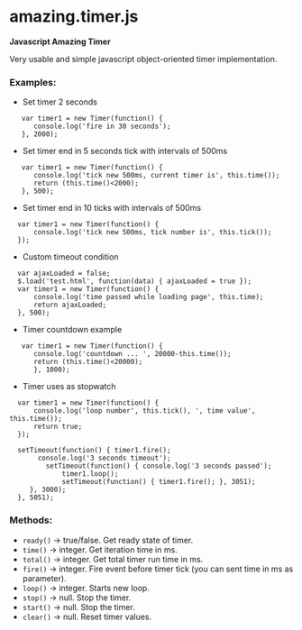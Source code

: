 # amazing.timer.js

**Javascript Amazing Timer**

Very usable and simple javascript object-oriented timer implementation.

### Examples:

* Set timer 2 seconds

```
   var timer1 = new Timer(function() {
      console.log('fire in 30 seconds');
   }, 2000);
```

* Set timer end in 5 seconds tick with intervals of 500ms

```
   var timer1 = new Timer(function() {
      console.log('tick new 500ms, current timer is', this.time());
      return (this.time()<2000);
   }, 500);
```

* Set timer end in 10 ticks with intervals of 500ms

```
  var timer1 = new Timer(function() {
      console.log('tick new 500ms, tick number is', this.tick());
  });
```

* Custom timeout condition

```
  var ajaxLoaded = false;
  $.load('test.html', function(data) { ajaxLoaded = true });
  var timer1 = new Timer(function() {
      console.log('time passed while loading page', this.time);
      return ajaxLoaded;
  }, 500);
```
  
* Timer countdown example

```
   var timer1 = new Timer(function() { 
      console.log('countdown ... ', 20000-this.time()); 
      return (this.time()<20000); 
      }, 1000);
```
      
* Timer uses as stopwatch

```
  var timer1 = new Timer(function() {
      console.log('loop number', this.tick(), ', time value', this.time());
      return true;
  });
  
  setTimeout(function() { timer1.fire(); 
       console.log('3 seconds timeout');
         setTimeout(function() { console.log('3 seconds passed'); 
             timer1.loop(); 
             setTimeout(function() { timer1.fire(); }, 3051);
     }, 3000);
  }, 5051);
```

### Methods:

* ```ready()``` -> true/false. Get ready state of timer.
* ```time()``` -> integer. Get iteration time in ms.
* ```total()``` -> integer. Get total timer run time in ms.
* ```fire()``` -> integer. Fire event before timer tick (you can sent time in ms as parameter).
* ```loop()``` -> integer. Starts new loop.
* ```stop()``` -> null. Stop the timer.
* ```start()``` -> null. Stop the timer.
* ```clear()``` -> null. Reset timer values.
